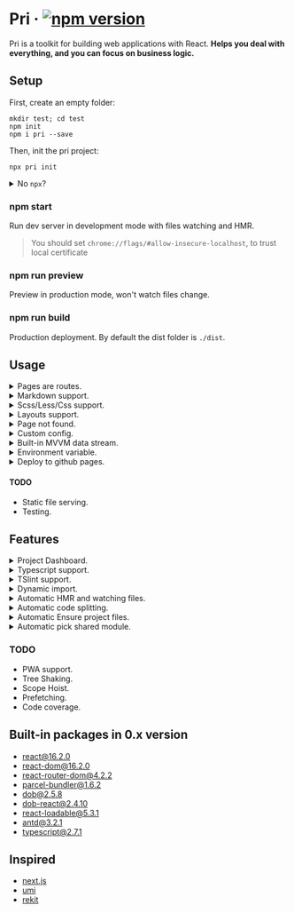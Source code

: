 # Pri &middot;  [![npm version](https://img.shields.io/npm/v/pri.svg?style=flat-square)](https://www.npmjs.com/package/pri)

Pri is a toolkit for building web applications with React. **Helps you deal with everything, and you can focus on business logic.**

## Setup

First, create an empty folder:

```shell
mkdir test; cd test
npm init
npm i pri --save
```

Then, init the pri project:

```shell
npx pri init
```

<details>
  <summary>
  No <code>npx</code>?
  </summary>

  <p>

  If you haven't `npx` cli, you can copy following npm scripts into `package.json`:
  
  ```json
  "scripts": {
    "start": "pri",
    "build": "pri build",
    "preview": "pri preview"
  }
  ```

  Or, upgrade your `npm`!
  
  </p>

</details>

### npm start

Run dev server in development mode with files watching and HMR.

> You should set `chrome://flags/#allow-insecure-localhost`, to trust local certificate

### npm run preview

Preview in production mode, won't watch files change.

### npm run build

Production deployment. By default the dist folder is `./dist`.

## Usage

<details>
  <summary>Pages are routes.</summary>

  <p>

  > You can also create pages by project dashboard easily!
  
  Populate `./src/pages/index.tsx` inside your project:

  ```tsx
  import * as React from "react"
  export default () => <div>Hello pri!</div>
  ```

  Then, just run `npm start`, this home page will route to `/`.

  **Routes**

  Routes will be automatically created by the file's path in `./src/pages`. For example, file `./src/pages/user/about/index.tsx` will be found in route `/user/about`.

  `index.tsx` will be read as router under each folders, The folder path is the URL path.
  
  </p>

</details>

<details>
  <summary>Markdown support.</summary>
  
  <p>

  Populate `./src/pages/example-page/index.md` inside your project:

  ```text
  ## Markdown File
  ```

  Then, just run `npm start`, this page will route to `/example-page`.

  **Custom markdown page style**

  Create `./src/layouts/markdown.tsx`, then all markdown pages will use this template. For example:

  ```tsx
  export default () => (
    <div style={{ padding: 10 }}>
      {this.props.children}
    </div>
  )
  ```

  </p>

</details>

<details>
  <summary>Scss/Less/Css support.</summary>
  
  <p>

  **sass**

  Install `node-sass` first, or it will be auto installed on the first execution of `npm start` :

  ```shell
  npm i node-sass --save
  ```

  Then you can create scss files, and include it from `pages/**/index.tsx`:

  ```typescript
  import "./index.scss"
  ```

  **less**

  Install `less` first, or it will be auto installed on the first execution of `npm start` :

  ```shell
  npm i less --save
  ```

  The same as sass.

  **css**

  Native support it.

  </p>

</details>

<details>
  <summary>Layouts support.</summary>

  <p>

  > You can also create layout by project dashboard easily!
  
  Populate `./src/layouts/index.tsx` inside your project:

  ```tsx
  import * as React from "react"

  export default (props: React.Props<any>) => (
    <div>
      <p>Layout header</p>
      {props.children}
    </div>
  )
  ```

  This file will automatically become the layout file, and `props.children` are the content of the files in `./src/pages`
  
  </p>

</details>

<details>
  <summary>Page not found.</summary>
  
  <p>

  > You can also create 404 page by project dashboard easily!

  Populate `.src/pages/404.tsx` inside your project:

  ```typescript
  import * as React from "react"

  export default () => (
    <div>
      Page not found!
    </div>
  )
  ```

  </p>

</details>

<details>
  <summary>Custom config.</summary>
  
  <p>

  > You can also create config files by project dashboard easily!

  You can create these files to config `pri`:
  - `./src/config/config.default.ts`.
  - `./src/config/config.local.ts`, enable when exec `npm start`.
  - `./src/config/config.prod.ts`, enable when exec `npm run build`.

  `config.local.ts` and `config.prod.ts` have a higher priority than `config.default.ts`

  **Example**

  ```typescript
  // ./src/config/config.default.ts

  import { ProjectConfig } from "pri"

  export default {
    distDir: "output"
  } as ProjectConfig
  ```

  **`ProjectConfig` Details**

  ```typescript
    export class IProjectConfig {
    /**
     * Title for html <title>
     */
    public title?: string = "pri"
    /**
     * Dist dir path
     * Only take effect on npm run build | pri build
     */
    public distDir?: string = "dist"
    /**
     * Assets public path. eg: some.com, some.com/somePath, /somePath
     * If not set, result: /<distPath>
     * If set /somePath for example, result: /somePath/<distPath>
     * If set some.com for example, result: //some.com/<distPath>
     * If set some.com/somePath for example, result: //some.com/somePath/<distPath>
     * Only take effect on npm run build | pri build
     */
    public publicPath?: string | null = null
    /**
     * Base href for all pages.
     * For example, /admin is the root path after deploy, you should set baseHref to /admin.
     * There is no need to modify the code, routing / can automatically maps to /admin.
     * Only take effect on npm run build | pri build
     */
    public baseHref?: string = "/"
    /**
     * Generate static index file for each route, when building.
     * Usefal for static service who don't serve fallback html, like github-pages.
     * Only take effect on npm run build | pri build
     */
    public staticBuild = false
    /**
     * Custom env
     */
    public env?: {
      [key: string]: any
    }
  }
  ```

  </p>

</details>

<details>
  <summary>Built-in MVVM data stream.</summary>
  
  <p>

  > You can also create stores by project dashboard easily!

  Populate `./src/stores/[storeName].ts` inside your project, for example `user`:

  ```typescript
  // ./src/stores/user.ts

  import { observable, inject, Action } from "dob"

  @observable
  export class UserStore {
    public testValue = 1
  }

  export class UserAction {
    @inject(UserStore) userStore: UserStore

    @Action
    public async test() {
      this.userStore.testValue++
    }
  }
  ```

  Then, **all pages are automatically injected into all stores**, and automatically create type helper file in `./src/helper.ts`.

  All you should do is call or use this store on pages:

  ```tsx
  // ./src/pages/index.tsx

  // Only for type support. You can delete next line, if you are using js.
  import { stores } from "../helper"

  import * as React from "react"

  export default class Page extends React.PureComponent<typeof stores, any> {
    public render() {
      return (
        <div onClick={this.props.UserAction.test}>
          {this.props.UserStore.testValue}
        </div>
      )
    }
  }
  ```

  </p>

</details>

<details>
  <summary>Environment variable.</summary>
  
  <p>

  You can use environment variable from `pri`:

  ```typescript
  // ./src/pages/index.tsx

  import { env } from "pri"

  if (env.isLocal) {
    console.log("I'm running in local now!")
  }

  if (env.isProd) {
    console.log("I'm running in production now!")
  }

  console.log("Custom env", env.get("theme"))
  ```

  `Pri` has some built-in env, like `isLocal` and `isProd`.

  When execute `npm start`, `env.isLocal === true`, when execute `npm run build` or `npm run preview`, `env.isProd === true`.
  
  You can also set your own custom env variable in config files, and get them by using `env.get()`.

  ```typescript
  // ./src/config/config.default.ts

  import { ProjectConfig } from "pri"

  export default {
    env: {
      theme: "One Dark"
    }
  } as ProjectConfig
  ```

  - After running `npm start`, `env.get()` will get from the map merged by `config.local.ts` and `config.default.ts`
  - After running `npm run build`, `env.get()` will get from the map merged by `config.prod.ts` and `config.default.ts`

  </p>

</details>

<details>
  <summary>Deploy to github pages.</summary>
  
  <p>

  Set up `publicPath`, `baseHref` and `staticBuild` in the **Custom config**.

  ```typescript
  // src/config/config.default.ts

  import { ProjectConfig } from "pri"

  export default {
    staticBuild: true,
    publicPath: "/<your-repo-name>",
    baseHref: "/<your-repo-name>"
  } as ProjectConfig
  ```

  Then, execute `npm i gh-pages --save-dev`, and add npm scripts:

  ```json
  "deploy": "pri build && gh-pages -d dist"
  ```

  Finally, execute `npm run deploy`!

  > This is because js files will be served from `/<your-repo-name>` and the root path changed to `/<your-repo-name>` on github-pages.

  > `staticBuild` will generate static index file for each route.

  </p>

</details>

#### TODO

- Static file serving.
- Testing.

## Features

<details>
  <summary>Project Dashboard.</summary>
  
  <p>

  <img src="https://img.alicdn.com/tfs/TB19jNdaDtYBeNjy1XdXXXXyVXa-1437-802.png" width=600 />

  As you see, when execute `npm start`, a dashboard appears on the right by iframe.

  It can manage and analyze your project code. You can use it to view all the routes of the current project, jumping page, create new pages or stores.

  > More still in continuous development!

  </p>

</details>

<details>
  <summary>Typescript support.</summary>
  
  <p>

  `Pri` is written by typescript, so it's easy to use in typescript.

  </p>

</details>

<details>
  <summary>TSlint support.</summary>
  
  <p>

  After the `pri` is installed, the tslint will take effect automatically.

  **We enforce tslint check when execute `npm run build`**, and you can't skip it!

  </p>

</details>

<details>
  <summary>Dynamic import.</summary>
  
  <p>

  **Dynamic package**

  ```typescript
  async function mergeObject(source: object, target: object) {
    const _ = await import("lodash")
    return _.mergeDeep(source, target)
  }
  ```

  **Dynamic component**

  ```typescript
  import { Loadable } from "pri"

  const SomePage = Loadable({
    loader: () => import("../components/some-page"),
    loading: () => <div>loading..</div>
  })

  function renderDynamicPage() {
    return <SomePage />
  }
  ```

  See more in [react-loadable](https://github.com/thejameskyle/react-loadable).

  </p>

</details>

<details>
  <summary>Automatic HMR and watching files.</summary>
  
  <p>

  After run `npm start`, the develop server support HMR.

  And when you add or delete any files in `src/pages` or `src/layouts`, new routes will automatically create, you don't need to restart the command.

  </p>

</details>

<details>
  <summary>Automatic code splitting.</summary>
  
  <p>

  > As long as there are two or more files under `pages`, will automatically use code splitting.
  
  We will automatically generate the following routing in `.temp` folder:

  ```typescript
  const srcPagesIndex = Loadable({
    loader: () => import("..."),
    loading: () => null
  })

  const srcPagesOther = Loadable({
    loader: () => import("..."),
    loading: () => null
  })
  ```

  </p>

</details>

<details>
  <summary>Automatic Ensure project files.</summary>
  
  <p>
  
  After any of this three commands are executed: `npm start|build|preview` or `npx pri init`, will create following files automatically:

  **.gitignore**

  Ensure that `.gitignore` has some basic rules: `node_modules` `dist` and so on.

  **tsconfig.json**

  Ensure that typescript working.

  **tslint.json**

  Ensure uniform code inspection rules.

  **.babelrc**

  Everyone likes `babel`.

  **package.json**

  Ensure `package.json` has these npm scripts: `npm start|build|preview`.

  **.vscode**

  Ensure that developers have a unified editor experience.
  
  </p>

</details>

<details>
  <summary>Automatic pick shared module.</summary>
  
  <p>

  **Isolated dependence**

  If `jquery` and `lodash` are either dependent by each files like following code:

  ```typescript
  // src/pages/foo.tsx
  import * as $ from "jquery"

  // src/pages/bar.tsx
  import * as _ from "lodash"
  ```

  `JQuery` will be packaged into the `foo.tsx`, and `lodash` will be packaged into the `bar.tsx`.

  **Shared dependence**

  If `jquery` is both dependent by each files like following code:

  ```typescript
  // src/pages/foo.tsx
  import * as $ from "jquery"

  // src/pages/bar.tsx
  import * as $ from "jquery"
  ```

  Neither `foo.tsx` nor `bar.tsx` will package `jquery`, instand, `jquery` will be packaged into main entry file.

  </p>

</details>

### TODO

- PWA support.
- Tree Shaking.
- Scope Hoist.
- Prefetching.
- Code coverage.

## Built-in packages in 0.x version

- [react@16.2.0](https://www.npmjs.com/package/react)
- [react-dom@16.2.0](https://www.npmjs.com/package/react-dom)
- [react-router-dom@4.2.2](https://www.npmjs.com/package/react-router-dom)
- [parcel-bundler@1.6.2](https://www.npmjs.com/package/parcel-bundler)
- [dob@2.5.8](https://www.npmjs.com/package/dob)
- [dob-react@2.4.10](https://www.npmjs.com/package/dob-react)
- [react-loadable@5.3.1](https://www.npmjs.com/package/react-loadable)
- [antd@3.2.1](https://www.npmjs.com/package/antd)
- [typescript@2.7.1](https://github.com/Microsoft/TypeScript)

## Inspired

- [next.js](https://github.com/zeit/next.js)
- [umi](https://github.com/umijs/umi)
- [rekit](https://github.com/supnate/rekit)